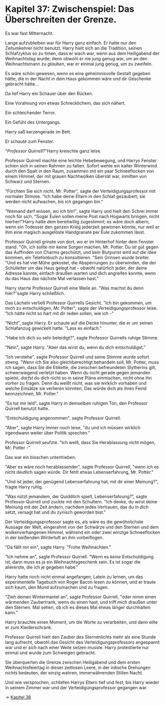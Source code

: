 # Kapitel 37: Zwischenspiel: Das Überschreiten der Grenze.

Es war fast Mitternacht.

Lange aufzubleiben war für Harry ganz einfach. Er hatte nur den Zeitumkehrer nicht benutzt. Harry hielt sich an die Tradition, seinen Schlafzyklus so zu timen, dass er wach war, wenn aus dem Heiligabend der Weihnachtstag wurde; denn obwohl er nie jung genug war, um an den Weihnachtsmann zu _glauben_, war er einmal jung genug, um zu zweifeln.

Es wäre schön gewesen, wenn es eine geheimnisvolle Gestalt gegeben hätte, die in der Nacht in dein Haus gekommen wäre und dir Geschenke gebracht hätte...

Da lief Harry ein Schauer über den Rücken.

Eine Vorahnung von etwas Schrecklichem, das sich nähert.

Ein schleichender Terror.

Ein Gefühl des Untergangs.

Harry saß kerzengerade im Bett.

Er schaute zum Fenster.

"_Professor Quirrell?_"Harry kreischte ganz leise.

Professor Quirrell machte eine leichte Hebebewegung, und Harrys Fenster schien sich in seinen Rahmen zu falten. Sofort wehte ein kalter Winterwind durch den Spalt in den Raum, zusammen mit ein paar Schneeflocken von einem Himmel, der mit grauen Nachtwolken übersät war, inmitten von Schwarz und Sternen.

"Fürchten Sie sich nicht, Mr. Potter", sagte der Verteidigungsprofessor mit normaler Stimme. "Ich habe deine Eltern in den Schlaf gezaubert; sie werden nicht aufwachen, bis ich gegangen bin."

"Niemand darf wissen, wo ich bin!", sagte Harry und hielt den Schrei immer noch für sich. "Sogar Eulen sollen meine Post nach Hogwarts bringen, nicht hierher!"Harry hatte dem bereitwillig zugestimmt; es wäre doch albern, wenn ein Todesser den ganzen Krieg jederzeit gewinnen könnte, nur weil er ihm eine magisch ausgelöste Handgranate per Eule zukommen lässt.

Professor Quirrell grinste von dort, wo er im Hinterhof hinter dem Fenster stand. "Oh, ich sollte mir keine Sorgen machen, Mr. Potter. Du _ist_ gut gegen das Auffinden von Charms geschützt, und kein Blutpurist wird auf die Idee kommen, ein Telefonbuch zu konsultieren. "Sein Grinsen wurde breiter. "Und es hat viel Mühe gekostet, die Absperrungen zu überwinden, die der Schulleiter um das Haus gelegt hat - obwohl natürlich jeder, der deine Adresse kannte, einfach draußen warten und dich angreifen konnte, wenn du das Haus das nächste Mal verlassen hast."

Harry starrte Professor Quirrell eine Weile an. "Was machst du denn hier?"sagte Harry schließlich.

Das Lächeln verließ Professor Quirrells Gesicht. "Ich bin gekommen, um mich zu entschuldigen, Mr. Potter", sagte der Verteidigungsprofessor leise. "Ich hätte nicht so hart mit dir reden sollen, wie ich -"

"Nicht", sagte Harry. Er schaute auf die Decke hinunter, die er um seinen Schlafanzug gewickelt hatte. "Lass es einfach."

"Habe ich dich so sehr beleidigt?", sagte Professor Quirrells ruhige Stimme.

"Nein", sagte Harry. "Aber das wirst du, wenn du dich entschuldigst."

"Ich verstehe", sagte Professor Quirrell und seine Stimme wurde sofort streng. "Wenn ich Sie also gleichberechtigt behandeln soll, Mr. Potter, muss ich sagen, dass Sie die Etikette, die zwischen befreundeten Slytherins gilt, schwerwiegend verletzt haben. Wenn du nicht gerade gegen jemanden spielst, _darfst_ du dich nicht so in seine Pläne einmischen, nicht ohne ihn _vorher_ zu fragen. Denn du weißt nicht, was sie wirklich vorhaben und welche Einsätze sie verlieren könnten. Das würde dich als ihren Feind kennzeichnen, Mr. Potter."

"Es tut mir leid", sagte Harry in demselben ruhigen Ton, den Professor Quirrell benutzt hatte.

"Entschuldigung angenommen", sagte Professor Quirrell.

"Aber", sagte Harry immer noch leise, "du und ich müssen wirklich irgendwann weiter über Politik sprechen."

Professor Quirrell seufzte. "Ich weiß, dass Sie Herablassung nicht mögen, Mr. Potter -"

Das war ein bisschen untertrieben.

"Aber es wäre noch herablassender", sagte Professor Quirrell, "wenn ich es nicht deutlich sagen würde. Dir fehlt etwas Lebenserfahrung, Mr. Potter."

"Und ist jeder, der genügend Lebenserfahrung hat, mit dir einer Meinung?", fragte Harry ruhig.

"Was nützt jemandem, der Quidditch spielt, Lebenserfahrung?", sagte Professor Quirrell und zuckte mit den Schultern. "Ich denke, du wirst deine Meinung mit der Zeit ändern, nachdem jedes Vertrauen, das du in dich setzt, versagt hat und du zynisch geworden bist."

Der Verteidigungsprofessor sagte es, als wäre es die gewöhnlichste Aussage der Welt, eingerahmt von der Schwärze und den Sternen und dem wolkenverhangenen Himmel, während ein oder zwei winzige Schneeflocken in der beißenden Winterluft an ihm vorbeiflogen.

"Da fällt mir ein", sagte Harry. "Frohe Weihnachten."

"Ich nehme an", sagte Professor Quirrell. "Wenn es _keine_ Entschuldigung ist, dann muss es ja ein Weihnachtsgeschenk sein. Es ist sogar die allererste, die ich je gegeben habe."

Harry hatte noch nicht einmal angefangen, Latein zu lernen, um das experimentelle Tagebuch von Roger Bacon lesen zu können, und er traute sich kaum, den Mund aufzumachen und zu fragen.

"Zieh deinen Wintermantel an", sagte Professor Quirrell, "oder nimm einen wärmenden Zaubertrank, wenn du einen hast, und triff mich draußen unter den Sternen. Mal sehen, ob ich es dieses Mal etwas länger durchhalten kann."

Harry brauchte einen Moment, um die Worte zu verarbeiten, und dann eilte er zum Kleiderschrank.

Professor Quirrell hielt den Zauber des Sternenlichts mehr als eine Stunde lang aufrecht, obwohl das Gesicht des Verteidigungsprofessors angespannt war und er sich nach einer Weile setzen musste. Harry protestierte nur einmal und wurde zum Schweigen gebracht.

Sie überquerten die Grenze zwischen Heiligabend und dem ersten Weihnachtsfeiertag in dieser zeitlosen Leere, in der irdische Drehungen nichts bedeuten, der einzig wahren, immerwährenden Stillen Nacht.

Und wie versprochen, schliefen Harrys Eltern tief und fest, bis Harry wieder in seinem Zimmer war und der Verteidigungsprofessor gegangen war.

→ [Kapitel 38](Kapitel-38.md)
